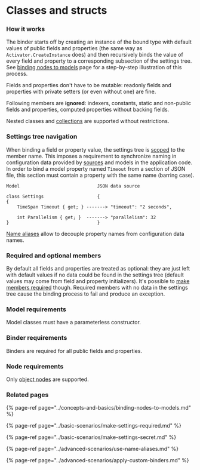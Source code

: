 # Classes and structs

### How it works

The binder starts off by creating an instance of the bound type with default values of public fields and properties \(the same way as `Activator.CreateInstance` does\) and then recursively binds the value of every field and property to a corresponding subsection of the settings tree. See [binding nodes to models](../concepts-and-basics/binding-nodes-to-models.md) page for a step-by-step illustration of this process.

Fields and properties don't have to be mutable: readonly fields and properties with private setters \(or even without one\) are fine.

Following members are **ignored**: indexers, constants, static and non-public fields and properties, computed properties without backing fields.

Nested classes and [collections](collections.md) are supported without restrictions.

### Settings tree navigation

When binding a field or property value, the settings tree is [scoped](../concepts-and-basics/settings-nodes-scoping.md) to the member name. This imposes a requirement to synchronize naming in configuration data provided by [sources](../concepts-and-basics/configuration-sources.md) and models in the application code. In order to bind a model property named `Timeout` from a section of JSON file, this section must contain a property with the same name \(barring case\).

```text
Model                             JSON data source

class Settings                    {
{
    TimeSpan Timeout { get; } -------> "timeout": "2 seconds",
    
    int Parallelism { get; }  -------> "parallelism": 32
}                                 }
```

[Name aliases](../advanced-scenarios/use-name-aliases.md) allow to decouple property names from configuration data names.

### Required and optional members

By default all fields and properties are treated as optional: they are just left with default values if no data could be found in the settings tree \(default values may come from field and property initializers\). It's possible to [make members required](../basic-scenarios/make-settings-required.md) though. Required members with no data in the settings tree cause the binding process to fail and produce an exception.

### Model requirements

Model classes must have a parameterless constructor.

### Binder requirements

Binders are required for all public fields and properties.

### Node requirements

Only [object nodes](../concepts-and-basics/settings-nodes/object-nodes.md) are supported.

### Related pages

{% page-ref page="../concepts-and-basics/binding-nodes-to-models.md" %}

{% page-ref page="../basic-scenarios/make-settings-required.md" %}

{% page-ref page="../basic-scenarios/make-settings-secret.md" %}

{% page-ref page="../advanced-scenarios/use-name-aliases.md" %}

{% page-ref page="../advanced-scenarios/apply-custom-binders.md" %}

